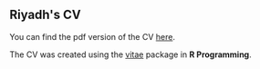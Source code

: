 ## Riyadh's CV


You can find the pdf version of the CV [here](https://github.com/riyadh-radhi/CV/blob/main/main_code/Riyadh-Radhi-CV.pdf).


The CV was created using the [vitae](https://github.com/mitchelloharawild/vitae) package in **R Programming**.

